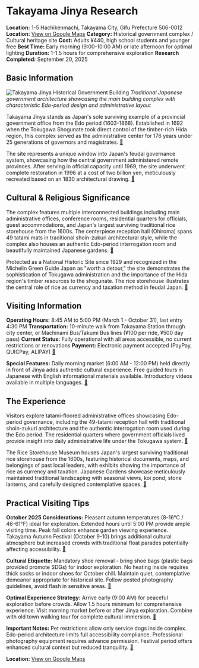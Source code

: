 # Takayama Jinya Research

**Location:** 1-5 Hachikenmachi, Takayama City, Gifu Prefecture 506-0012
**Location:** [View on Google Maps](https://maps.google.com/maps?q=36.1397245,137.2573861)
**Category:** Historical government complex / Cultural heritage site
**Cost:** Adults ¥440, high school students and younger free
**Best Time:** Early morning (9:00-10:00 AM) or late afternoon for optimal lighting
**Duration:** 1-1.5 hours for comprehensive exploration
**Research Completed:** September 20, 2025

## Basic Information

![Takayama Jinya Historical Government Building](https://cdn.visitgifu.com/wp/2020/03/d133d3e7-2017高山陣屋-1290x848.jpg)
*Traditional Japanese government architecture showcasing the main building complex with characteristic Edo-period design and administrative layout*

Takayama Jinya stands as Japan's sole surviving example of a provincial government office from the Edo period (1603-1868). Established in 1692 when the Tokugawa Shogunate took direct control of the timber-rich Hida region, this complex served as the administrative center for 176 years under 25 generations of governors and magistrates. [🔗](https://jinya.gifu.jp/en/)

The site represents a unique window into Japan's feudal governance system, showcasing how the central government administered remote provinces. After serving in official capacity until 1969, the site underwent complete restoration in 1996 at a cost of two billion yen, meticulously recreated based on an 1830 architectural drawing. [🔗](https://visitgifu.com/see-do/takayama-jinya/)

## Cultural & Religious Significance

The complex features multiple interconnected buildings including main administrative offices, conference rooms, residential quarters for officials, guest accommodations, and Japan's largest surviving traditional rice storehouse from the 1600s. The centerpiece reception hall (Ohiroma) spans 49 tatami mats in traditional shoin-zukuri architectural style, while the complex also houses an authentic Edo-period interrogation room and beautifully maintained Japanese gardens. [🔗](https://www.hida.jp/english/touristattractions/takayamacity/historyandculture/4000155.html)

Protected as a National Historic Site since 1929 and recognized in the Michelin Green Guide Japan as "worth a detour," the site demonstrates the sophistication of Tokugawa administration and the importance of the Hida region's timber resources to the shogunate. The rice storehouse illustrates the central role of rice as currency and taxation method in feudal Japan. [🔗](https://jinya.gifu.jp/en/)

## Visiting Information

**Operating Hours:** 8:45 AM to 5:00 PM (March 1 - October 31), last entry 4:30 PM
**Transportation:** 10-minute walk from Takayama Station through city center, or Machinami Bus/Takumi Bus lines (¥100 per ride, ¥500 day pass)
**Current Status:** Fully operational with all areas accessible, no current restrictions or renovations
**Payment:** Electronic payment accepted (PayPay, QUICPay, ALIPAY) [🔗](https://www.japan-guide.com/e/e5902.html)

**Special Features:** Daily morning market (6:00 AM - 12:00 PM) held directly in front of Jinya adds authentic cultural experience. Free guided tours in Japanese with English informational materials available. Introductory videos available in multiple languages. [🔗](https://visitgifu.com/see-do/takayama-jinya/)

## The Experience

Visitors explore tatami-floored administrative offices showcasing Edo-period governance, including the 49-tatami reception hall with traditional shoin-zukuri architecture and the authentic interrogation room used during the Edo period. The residential quarters where government officials lived provide insight into daily administrative life under the Tokugawa system. [🔗](https://jinya.gifu.jp/en/)

The Rice Storehouse Museum houses Japan's largest surviving traditional rice storehouse from the 1600s, featuring historical documents, maps, and belongings of past local leaders, with exhibits showing the importance of rice as currency and taxation. Japanese Gardens showcase meticulously maintained traditional landscaping with seasonal views, koi pond, stone lanterns, and carefully designed contemplative spaces. [🔗](https://www.hida.jp/english/touristattractions/takayamacity/historyandculture/4000155.html)

## Practical Visiting Tips

**October 2025 Considerations:** Pleasant autumn temperatures (8-16°C / 46-61°F) ideal for exploration. Extended hours until 5:00 PM provide ample visiting time. Peak fall colors enhance garden viewing experience. Takayama Autumn Festival (October 9-10) brings additional cultural atmosphere but increased crowds with traditional float parades potentially affecting accessibility. [🔗](https://www.japan-guide.com/e/e5902.html)

**Cultural Etiquette:** Mandatory shoe removal - bring shoe bags (plastic bags provided promote SDGs) for indoor exploration. No heating inside requires thick socks or indoor shoes for October chill. Maintain quiet, contemplative demeanor appropriate for historical site. Follow posted photography guidelines, avoid flash in sensitive areas. [🔗](https://visitgifu.com/see-do/takayama-jinya/)

**Optimal Experience Strategy:** Arrive early (9:00 AM) for peaceful exploration before crowds. Allow 1.5 hours minimum for comprehensive experience. Visit morning market before or after Jinya exploration. Combine with old town walking tour for complete cultural immersion. [🔗](https://www.tripadvisor.com/Attraction_Review-g298113-d320174-Reviews-Takayama_Jinya-Takayama_Gifu_Prefecture_Tokai_Chubu.html)

**Important Notes:** Pet restrictions allow only service dogs inside complex. Edo-period architecture limits full accessibility compliance. Professional photography equipment requires advance permission. Festival period offers enhanced cultural context but reduced tranquility. [🔗](https://jinya.gifu.jp/en/)

**Location:** [View on Google Maps](https://www.google.com/maps/place/1-5+Hachikenmachi,+Takayama,+Gifu+506-0012,+Japan)
